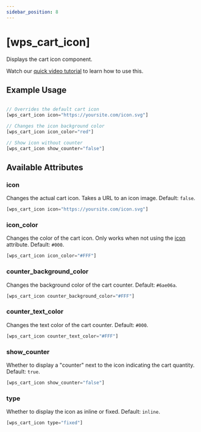 ```yaml
---
sidebar_position: 8
---
```


# [wps_cart_icon]

Displays the cart icon component. 

Watch our [quick video tutorial](https://www.youtube.com/watch?v=lYm6G35e8sI) to learn how to use this.

## Example Usage

```js

// Overrides the default cart icon
[wps_cart_icon icon="https://yoursite.com/icon.svg"]

// Changes the icon background color
[wps_cart_icon icon_color="red"]

// Show icon without counter
[wps_cart_icon show_counter="false"]

```

## Available Attributes

### icon

Changes the actual cart icon. Takes a URL to an icon image. Default: `false`.

```js
[wps_cart_icon icon="https://yoursite.com/icon.svg"]
```

### icon_color

Changes the color of the cart icon. Only works when not using the [icon](#icon) attribute. Default: `#000`.

```js
[wps_cart_icon icon_color="#FFF"]
```

### counter_background_color

Changes the background color of the cart counter. Default: `#6ae06a`.

```js
[wps_cart_icon counter_background_color="#FFF"]
```

### counter_text_color

Changes the text color of the cart counter. Default: `#000`.

```js
[wps_cart_icon counter_text_color="#FFF"]
```

### show_counter

Whether to display a "counter" next to the icon indicating the cart quantity. Default: `true`.

```js
[wps_cart_icon show_counter="false"]
```

### type

Whether to display the icon as inline or fixed. Default: `inline`.

```js
[wps_cart_icon type="fixed"]
```
